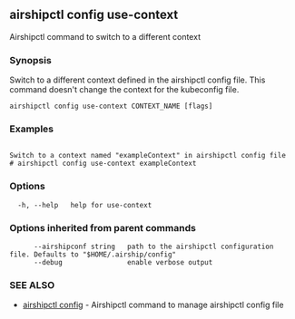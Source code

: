 ## airshipctl config use-context

Airshipctl command to switch to a different context

### Synopsis

Switch to a different context defined in the airshipctl config file.
This command doesn't change the context for the kubeconfig file.


```
airshipctl config use-context CONTEXT_NAME [flags]
```

### Examples

```

Switch to a context named "exampleContext" in airshipctl config file
# airshipctl config use-context exampleContext

```

### Options

```
  -h, --help   help for use-context
```

### Options inherited from parent commands

```
      --airshipconf string   path to the airshipctl configuration file. Defaults to "$HOME/.airship/config"
      --debug                enable verbose output
```

### SEE ALSO

* [airshipctl config](airshipctl_config.md)	 - Airshipctl command to manage airshipctl config file

